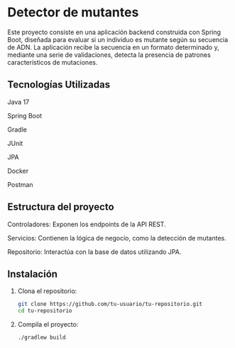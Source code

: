 # Detector de mutantes

Este proyecto consiste en una aplicación backend construida con Spring Boot, diseñada para evaluar si un individuo es mutante según su secuencia de ADN. La aplicación recibe la secuencia en un formato determinado y, mediante una serie de validaciones, detecta la presencia de patrones característicos de mutaciones.

## Tecnologías Utilizadas
Java 17

Spring Boot

Gradle

JUnit

JPA

Docker

Postman

## Estructura del proyecto

Controladores: Exponen los endpoints de la API REST.

Servicios: Contienen la lógica de negocio, como la detección de mutantes.

Repositorio: Interactúa con la base de datos utilizando JPA.

## Instalación

1. Clona el repositorio:
    ```sh
    git clone https://github.com/tu-usuario/tu-repositorio.git
    cd tu-repositorio
    ```

2. Compila el proyecto:
    ```sh
    ./gradlew build
    ```


